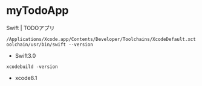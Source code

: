 # myTodoApp
Swift | TODOアプリ

```/Applications/Xcode.app/Contents/Developer/Toolchains/XcodeDefault.xctoolchain/usr/bin/swift --version```
- Swift3.0

```xcodebuild -version```
- xcode8.1
